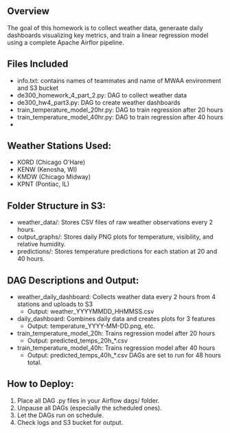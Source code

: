 ## Overview
The goal of this homework is to collect weather data, generaate daily dashboards visualizing key metrics, and train a linear regression model using a complete Apache Airflor pipeline.

## Files Included
- info.txt: contains names of teammates and name of MWAA environment and S3 bucket
- de300_homework_4_part_2.py: DAG to collect weather data
- de300_hw4_part3.py: DAG to create weather dashboards
- train_temperature_model_20hr.py: DAG to train regression after 20 hours
- train_temperature_model_40hr.py: DAG to train regression after 40 hours
- 
## Weather Stations Used:
- KORD (Chicago O'Hare)
- KENW (Kenosha, WI)
- KMDW (Chicago Midway)
- KPNT (Pontiac, IL)

## Folder Structure in S3:
- weather_data/: Stores CSV files of raw weather observations every 2 hours.
- output_graphs/: Stores daily PNG plots for temperature, visibility, and relative humidity.
- predictions/: Stores temperature predictions for each station at 20 and 40 hours.

## DAG Descriptions and Output:
- weather_daily_dashboard: Collects weather data every 2 hours from 4 stations and uploads to S3
  - Output: weather_YYYYMMDD_HHMMSS.csv
- daily_dashboard: Combines daily data and creates plots for 3 features
  - Output: temperature_YYYY-MM-DD.png, etc.
- train_temperature_model_20h: Trains regression model after 20 hours
  - Output: predicted_temps_20h_*.csv
- train_temperature_model_40h: Trains regression model after 40 hours
  - Output: predicted_temps_40h_*.csv
DAGs are set to run for 48 hours total.

## How to Deploy:
1. Place all DAG .py files in your Airflow dags/ folder.
2. Unpause all DAGs (especially the scheduled ones).
3. Let the DAGs run on schedule.
4. Check logs and S3 bucket for output.

